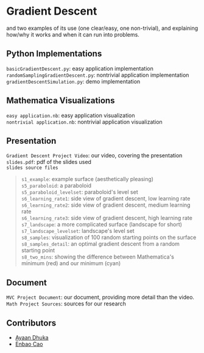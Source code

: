 # Gradient Descent
and two examples of its use (one clear/easy, one non-trivial), and explaining how/why it works and when it can run into problems.

## Python Implementations
`basicGradientDescent.py`: easy application implementation\
`randomSamplingGradientDescent.py`: nontrivial application implementation\
`gradientDescentSimulation.py`: demo implementation

## Mathematica Visualizations
`easy application.nb`: easy application visualization \
`nontrivial application.nb`: nontrivial application visualization

## Presentation
`Gradient Descent Project Video`: our video, covering the presentation
`slides.pdf`: pdf of the slides used\
`slides source files`
>`s1_example`: example surface (aesthetically pleasing)\
>`s5_paraboloid`: a paraboloid\
>`s5_paraboloid_levelset`: paraboloid's level set\
>`s6_learning_rate1`: side view of gradient descent, low learning rate\
>`s6_learning_rate2`: side view of gradient descent, medium learning rate\
>`s6_learning_rate3`: side view of gradient descent, high learning rate\
>`s7_landscape`: a more complicated surface (landscape for short)\
>`s7_landscape_levelset`: landscape's level set\
>`s8_samples`: visualization of 100 random starting points on the surface\
>`s8_samples_detail`: an optimal gradient descent from a random starting point\
>`s8_two_mins`: showing the difference between Mathematica's minimum (red) and our minimum (cyan)

## Document
`MVC Project Document`: our document, providing more detail than the video.\
`Math Project Sources`: sources for our research

## Contributors
- [Ayaan Dhuka](https://github.com/Nobbertins)
- [Enbao Cao](https://github.com/ecao77)
